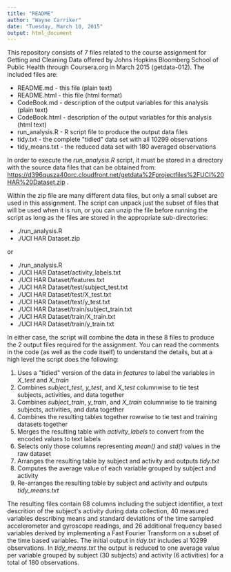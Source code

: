 ```yaml
---
title: "README"
author: "Wayne Carriker"
date: "Tuesday, March 10, 2015"
output: html_document
---
```


This repository consists of 7 files related to the course assignment for Getting and
Cleaning Data offered by Johns Hopkins Bloomberg School of Public Health through 
Coursera.org in March 2015 (getdata-012). The included files are:

+ README.md - this file (plain text)
+ README.html - this file (html format)
+ CodeBook.md - description of the output variables for this analysis (plain text)
+ CodeBook.html - description of the output variables for this analysis (html text)
+ run_analysis.R - R script file to produce the output data files
+ tidy.txt - the complete "tidied" data set with all 10299 observations
+ tidy_means.txt - the reduced data set with 180 averaged observations

In order to execute the *run_analysis.R* script, it must be stored in a directory with the
source data files that can be obtained from: 
https://d396qusza40orc.cloudfront.net/getdata%2Fprojectfiles%2FUCI%20HAR%20Dataset.zip .

Within the zip file are many different data files, but only a small subset are used in
this assignment. The script can unpack just the subset of files that will be used when it
is run, or you can unzip the file before running the script as long as the files are
stored in the appropriate sub-directories:

+ ./run_analysis.R
+ ./UCI HAR Dataset.zip

or

+ ./run_analysis.R
+ ./UCI HAR Dataset/activity_labels.txt
+ ./UCI HAR Dataset/features.txt
+ ./UCI HAR Dataset/test/subject_test.txt
+ ./UCI HAR Dataset/test/X_test.txt
+ ./UCI HAR Dataset/test/y_test.txt
+ ./UCI HAR Dataset/train/subject_train.txt
+ ./UCI HAR Dataset/train/X_train.txt
+ ./UCI HAR Dataset/train/y_train.txt

In either case, the script will combine the data in these 8 files to produce the 2 output
files required for the assignment. You can read the comments in the code (as well as the
code itself) to understand the details, but at a high level the script does the following:

1. Uses a "tidied" version of the data in *features* to label the variables in *X_test*
and *X_train*
2. Combines *subject_test*, *y_test*, and *X_test* columnwise to tie test subjects,
activities, and data together
3. Combines *subject_train*, *y_train*, and *X_train* columnwise to tie training subjects,
activities, and data together
4. Combines the resulting tables together rowwise to tie test and training datasets
together
5. Merges the resulting table with *activity_labels* to convert from the encoded values
to text labels
6. Selects only those columns representing *mean()* and *std()* values in the raw dataset
7. Arranges the resulting table by subject and activity and outputs *tidy.txt*
8. Computes the average value of each variable grouped by subject and activity
9. Re-arranges the resulting table by subject and activity and outputs *tidy_means.txt*

The resulting files contain 68 columns including the subject identifier, a text descrition
of the subject's activity during data collection, 40 measured variables describing
means and standard deviations of the time sampled accelerometer and gyroscope readings,
and 26 additional frequency based variables derived by implementing a Fast Fourier
Transform on a subset of the time based variables. The initial output in *tidy.txt*
includes al 10299 observations. In *tidy_means.txt* the output is reduced to one average
value per variable grouped by subject (30 subjects) and activity (6 activities) for a
total of 180 observations.
